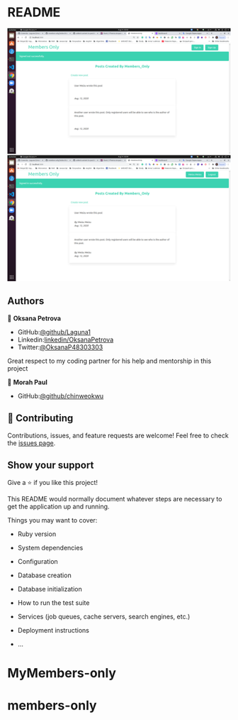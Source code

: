 # README

![1](./Logout.png)
![2](./Signup.png)

## Authors

👤 **Oksana Petrova**

- GitHub:[@github/Laguna1](https://github.com/Laguna1)
- Linkedin:[linkedin/OksanaPetrova](https://www.linkedin.com/in/oksana-petrova/)
- Twitter:[@OksanaP48303303](https://twitter.com/OksanaP48303303)

Great respect to my coding partner for his help and mentorship in this project

👤 **Morah Paul**

- GitHub:[@github/chinweokwu](https://github.com/chinweokwu)

## 🤝 Contributing

Contributions, issues, and feature requests are welcome!
Feel free to check the [issues page]().

## Show your support

Give a ⭐️ if you like this project!

This README would normally document whatever steps are necessary to get the
application up and running.

Things you may want to cover:

* Ruby version

* System dependencies

* Configuration

* Database creation

* Database initialization

* How to run the test suite

* Services (job queues, cache servers, search engines, etc.)

* Deployment instructions

* ...
# MyMembers-only
# members-only
